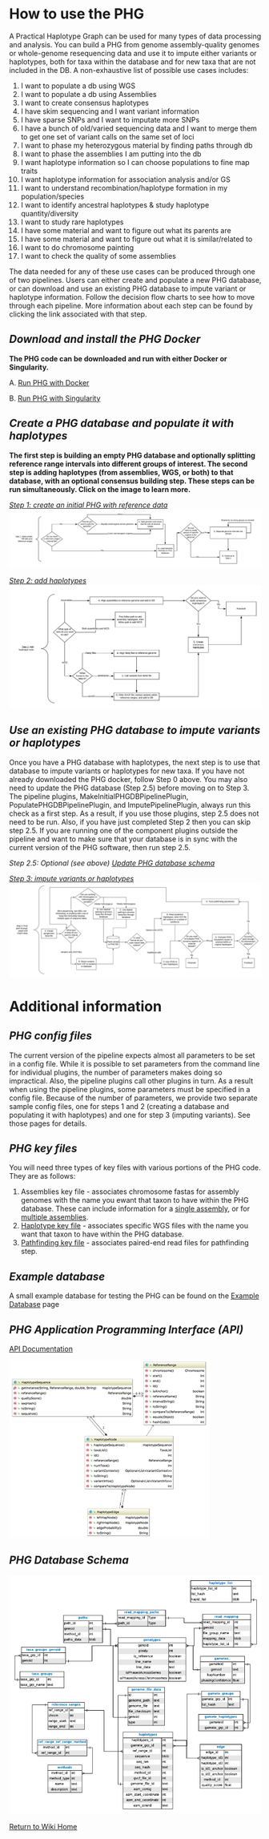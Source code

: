 # How to use the PHG
A Practical Haplotype Graph can be used for many types of data processing and analysis. You can build a PHG from genome assembly-quality genomes or whole-genome resequencing data and use it to impute either variants or haplotypes, both for taxa within the database and for new taxa that are not included in the DB. A non-exhaustive list of possible use cases includes:

1. I want to populate a db using WGS
2. I want to populate a db using Assemblies 
3. I want to create consensus haplotypes
4. I have skim sequencing and I want variant information
5. I have sparse SNPs and I want to imputate more SNPs
6. I have a bunch of old/varied sequencing data and I want to merge them to get one set of variant calls on the same set of loci
7. I want to phase my heterozygous material by finding paths through db
8. I want to phase the assemblies I am putting into the db
9. I want haplotype information so I can choose populations to fine map traits
10. I want haplotype information for association analysis and/or GS
11. I want to understand recombination/haplotype formation in my population/species
12. I want to identify ancestral haplotypes & study haplotype quantity/diversity
13. I want to study rare haplotypes
14. I have some material and want to figure out what its parents are
15. I have some material and want to figure out what it is similar/related to
16. I want to do chromosome painting
17. I want to check the quality of some assemblies

The data needed for any of these use cases can be produced through one of two pipelines. Users can either create and populate a new PHG database, or can download and use an existing PHG database to impute variant or haplotype information. Follow the decision flow charts to see how to move through each pipeline. More information about each step can be found by clicking the link associated with that step. 

## *Download and install the PHG Docker*
**The PHG code can be downloaded and run with either Docker or Singularity.**

A. [Run PHG with Docker](UserInstructions/CreatePHG_step0_docker.md)

B. [Run PHG with Singularity](UserInstructions/CreatePHG_step0_singularity.md)


## *Create a PHG database and populate it with haplotypes*
**The first step is building an empty PHG database and optionally splitting reference range intervals into different groups of interest. The second step is adding haplotypes (from assemblies, WGS, or both) to that database, with an optional consensus building step. These steps can be run simultaneously. Click on the image to learn more.**

*[Step 1: create an initial PHG with reference data](UserInstructions/CreatePHG_step1CreateDB_loadRef.md)*
[![CreatePHGDatabase_step1.png](images/CreatePHG_step1.png)](UserInstructions/CreatePHG_step1CreateDB_loadRef.md)

*[Step 2: add haplotypes](UserInstructions/CreatePHG_step2AssemblyAndWGSHaplotypes.md)*
[![CreatePHGDatabase_step2.png](images/CreatePHG_step2.png)](UserInstructions/CreatePHG_step2AssemblyAndWGSHaplotypes.md)


## *Use an existing PHG database to impute variants or haplotypes*
Once you have a PHG database with haplotypes, the next step is to use that database to impute variants or haplotypes for new taxa. 
If you have not already downloaded the PHG docker, follow Step 0 above. You may also need to update the PHG database (Step 2.5) 
before moving on to Step 3. The pipeline plugins, MakeInitialPHGDBPipelinePlugin, PopulatePHGDBPipelinePlugin, and ImputePipelinePlugin,
always run this check as a first step. As a result, if you use those plugins, step 2.5 does not need to be run. Also, if you have just completed Step 2 then you can skip step 2.5. If you are running
one of the component plugins outside the pipeline and want to make sure that your database is in sync with the current version
of the PHG software, then run step 2.5.

*Step 2.5: Optional (see above) [Update PHG database schema](UserInstructions/UpdatePHGSchema.md)*

*[Step 3: impute variants or haplotypes](UserInstructions/ImputeWithPHG_main.md)*
[![ImputeVariantsFromDB_step3.png](images/ImputeWithPHG_step3.png)](UserInstructions/ImputeWithPHG_main.md)


# Additional information

## *PHG config files*
The current version of the pipeline expects almost all parameters to be set in a config file. While it is possible to 
set parameters from the command line for individual plugins, the number of parameters makes doing so impractical. Also, the pipeline
plugins call other plugins in turn. As a result when using the pipeline plugins, some parameters must be specified in a config file. Because of the number
of parameters, we provide two separate sample config files, one for steps 1 and 2 (creating a database and populating it with haplotypes) 
and one for step 3 (imputing variants). See those pages for details.

## *PHG key files*
You will need three types of key files with various portions of the PHG code. They are as follows:

1. Assemblies key file - associates chromosome fastas for assembly genomes with the name you ewant that taxon to have within the PHG database. These can include information for a [single assembly](Files/assemblies_keyfile1.txt), or for [multiple assemblies](Files/assemblies_keyfile2.txt).
2. [Haplotype key file](Files/haplotype_keyfile.txt) - associates specific WGS files with the name you want that taxon to have within the PHG database.
3. [Pathfinding key file](UserInstructions/ImputeWithPHG_findPathKeyFiles.md) - associates paired-end read files for pathfinding step.

## *Example database*
A small example database for testing the PHG can be found on the [Example Database](UserInstructions/ExampleDatabase.md) page 

## *PHG Application Programming Interface (API)*

[API Documentation](https://tassel.bitbucket.io/phg/javadoc/)

[![PHGAPI.png](images/PHGAPI.png)](images/PHGAPILarge.png)

## *PHG Database Schema*

[![PHGSchemaGVCF.png](images/PHGSchemaGVCF.png)](images/PHGSchemaGvcfLarge.png)

[Return to Wiki Home](Home.md)

